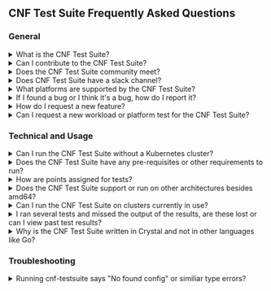 ## CNF Test Suite Frequently Asked Questions

### General

<details> <summary>What is the CNF Test Suite?</summary>
<p>

- The CNF Conformance program enables interoperability of Cloud native Network Functions (CNFs) from multiple vendors running on top of Kubernetes. The CNF Test Suite's goal is to provide an open source test suite to demonstrate conformance and implementation of best practices for both open and closed source Cloud Native Network Functions.

</p>
</details>

<details> <summary>Can I contribute to the CNF Test Suite?</summary>
<p>

- Yes. You can start by reading the [CNF Test Suite Contributing Guidelines](CONTRIBUTING.md).

</p>
</details>

<details> <summary>Does the CNF Test Suite community meet?</summary>
<p>

- Yes. The CNF Test Suite team meets once a week on Thursdays at 14:15-15:00 UTC. You can find more info about the meeting [here.](CONTRIBUTING.md#community-meeting)

</p>
</details>

<details> <summary>Does CNF Test Suite have a slack channel?</summary>
<p>

- Yes. We have two channels on [https://slack.cncf.io/](https://slack.cncf.io/), cnf-testsuite and cnf-testsuite-dev.

</p>
</details>

<details> <summary>What platforms are supported by the CNF Test Suite?</summary>
<p>

- The CNF Test Suite runs on most major Linux distributions and WSL (Windows Subsystem for Linux).

</p>
</details>

<details> <summary>If I found a bug or I think it's a bug, how do I report it?</summary>
<p>

- If you would like to report a bug, please create a [new issue](https://github.com/cncf/cnf-testsuite/issues/new?assignees=&labels=bug&template=bug-report.md&title=%5BBUG%5D) (using the **Bug Report** Template).

</p>
</details>

<details> <summary>How do I request a new feature?</summary>
<p>

- If you would like to request an enhancement, please create a [new issue](https://github.com/cncf/cnf-testsuite/issues/new?assignees=&labels=enhancement&template=feature-request.md&title=%5BFeature%5D) (using the **Feature Request** Template).

</p>
</details>

<details> <summary>Can I request a new workload or platform test for the CNF Test Suite?</summary>
<p>

- Yes. If you would like to request a new workload test, please create a [new issue](https://github.com/cncf/cnf-testsuite/issues/new?assignees=&labels=workload&template=new-workload-test.md&title=%5BWorkload%5D) (using the **New Workload Test** Template) or create a [new issue](https://github.com/cncf/cnf-testsuite/issues/new?assignees=&labels=platform&template=new-platform-test.md&title=%5BPlatform%5D) (using the **New Platform Test** Template).

</p>
</details>

### Technical and Usage

<details> <summary>Can I run the CNF Test Suite without a Kubernetes cluster?</summary>
<p>

- In simple terms, no. You need some type of Kubernetes (K8s) cluster whether it's bare metal, kind, Docker and so on to run the CNF Test Suite against your CNF.

</p>
</details>

<details> <summary>Does the CNF Test Suite have any pre-requisites or other requirements to run?</summary>
<p>

- Yes. There are a few requirements for the CNF Test Suite. You can read about the requirements in the [INSTALL Guide](INSTALL.md#prerequisites).

</p>
</details>

<details> <summary>How are points assigned for tests?</summary>
<p>

- Points are different for each test and workload but in general terms, pass defaults to 5 and fail is a -1. See [points.yml](https://github.com/cncf/cnf-testsuite/blob/main/embedded_files/points.yml) for more details on the different points for default scoring.

</p>
</details>

<details> <summary>Does the CNF Test Suite support or run on other architectures besides amd64?</summary>
<p>

- Not currently at this time.

</p>
</details>

<details> <summary>Can I run the CNF Test Suite on clusters currently in use?</summary>
<p>

- Yes but it's not recommended. There is a destructive option that will test your nodes with reboots and recovery. We recommend that tests are run in an environment that is not currently used by others, typically in a test or dev environment setting.

</p>
</details>

<details> <summary>I ran several tests and missed the output of the results, are these lost or can I view past test results?</summary>
<p>

- All test results are stored in the results/ directory of where you installed the CNF Test Suite in yaml format.

</p>
</details>

<details> <summary>Why is the CNF Test Suite written in Crystal and not in other languages like Go?</summary>
<p>

- The short answer is [Crystal](https://crystal-lang.org) fit the criteria we looked at in a language at the time which needed to run external programs/test suites and internal tests - [Taylor Carpenter](https://app.slack.com/client/T08PSQ7BQ/G019HM3K54H/user_profile/U7HCKCW90) via https://slack.cncf.io/
- Usability for Humans - Crystal, puts readablility for humans as a priority, which is why its syntax heavily inspired by Ruby.
- Type checking system to help humans catch their errors earlier
- Compiled language for portability, reduced size, and performance
- Metaprogramming through Crystal's powerful macro system
- Concurrency throughy green threads, called fiberes, which communicate over channels like Go lang and Clojure
- Dependency management for libraries and applications via the [crystal manager Shards](https://github.com/crystal-lang/shards)

</p>
</details>

### Troubleshooting

<details> <summary>Running cnf-testsuite says "No found config" or similiar type errors?</summary>
<p>

- This may indicate that you are not pointing to a valid cnf-testsuite.yml config file for your CNF. You may want to read or review the [INSTALL](INSTALL.md) instructions or the [USAGE Documentation](USAGE.md).

</p>
</details>

